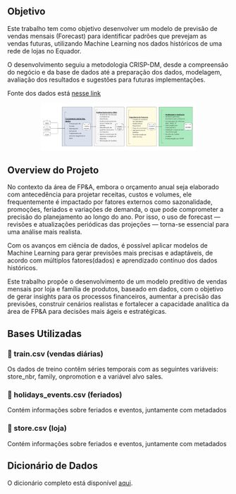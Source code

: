 ## Objetivo 

Este trabalho tem como objetivo desenvolver um modelo de previsão de vendas mensais (Forecast) para identificar padrões que prevejam as vendas futuras, utilizando Machine Learning nos dados históricos de uma rede de lojas no Equador.

O desenvolvimento seguiu a metodologia CRISP-DM, desde a compreensão do negócio e da base de dados até a preparação dos dados, modelagem, avaliação dos resultados e sugestões para futuras implementações.

Fonte dos dados está [nesse link](https://www.kaggle.com/c/store-sales-time-series-forecasting/data)

<p align="center">
  <img src="3.Modelo\Anexos\TCC-1passos.jpg" alt="tabela" width="70%" />
</p>

## Overview do Projeto

No contexto da área de FP&A, embora o orçamento anual seja elaborado com antecedência para projetar receitas, custos e volumes, ele frequentemente é impactado por fatores externos como sazonalidade, promoções, feriados e variações de demanda, o que pode comprometer a precisão do planejamento ao longo do ano. Por isso, o uso de forecast — revisões e atualizações periódicas das projeções — torna-se essencial para uma análise mais realista.

Com os avanços em ciência de dados, é possível aplicar modelos de Machine Learning para gerar previsões mais precisas e adaptáveis, de acordo com múltiplos fatores(dados) e aprendizado contínuo dos dados históricos.

Este trabalho propõe o desenvolvimento de um modelo preditivo de vendas mensais por loja e família de produtos, baseado em dados, com o objetivo de gerar insights para os processos financeiros,  aumentar a precisão das previsões, construir cenários realistas e fortalecer a capacidade analítica da área de FP&A para decisões mais ágeis e estratégicas.


## Bases Utilizadas

### 📁 train.csv (vendas diárias)
Os dados de treino contêm séries temporais com as seguintes variáveis: store_nbr, family, onpromotion e a variável alvo sales.

### 📁 holidays_events.csv (feriados)
Contém informações sobre feriados e eventos, juntamente com metadados

### 📁 store.csv (loja)
Contém informações sobre feriados e eventos, juntamente com metadados


## Dicionário de Dados
O dicionário completo está disponível [aqui](./DICIONARIO).


